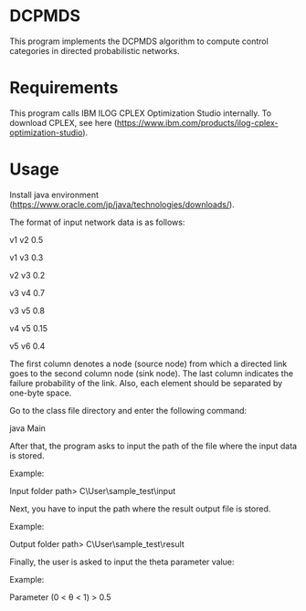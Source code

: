 # DCPMDS
This program implements the DCPMDS algorithm to compute control categories in directed probabilistic networks.
# Requirements
This program calls IBM ILOG CPLEX Optimization Studio internally. To download CPLEX, see here (https://www.ibm.com/products/ilog-cplex-optimization-studio).
# Usage
Install java environment (https://www.oracle.com/jp/java/technologies/downloads/).

The format of input network data is as follows:

v1 v2 0.5

v1 v3 0.3

v2 v3 0.2

v3 v4 0.7

v3 v5 0.8

v4 v5 0.15

v5 v6 0.4

The first column denotes a node (source node) from which a directed link goes to the second column node (sink node). The last column indicates the failure probability of the link. Also, each element should be separated by one-byte space.

Go to the class file directory and enter the following command:

java Main

After that, the program asks to input the path of the file where the input data is stored. 

Example:

Input folder path> C\\User\\sample_test\\input

Next, you have to input the path where the result output file is stored.

Example:

Output folder path> C\\User\\sample_test\\result

Finally, the user is asked to input the theta parameter value:

Example:

Parameter (0 < θ < 1) > 0.5
